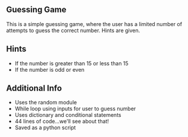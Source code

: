 ## Guessing Game
This is a simple guessing game, where the user has a limited number of attempts to guess the correct number. Hints are given.

## Hints
- If the number is greater than 15 or less than 15
- If the number is odd or even

## Additional Info
- Uses the random module
- While loop using inputs for user to guess number
- Uses dictionary and conditional statements
- 44 lines of code...we'll see about that!
- Saved as a python script
